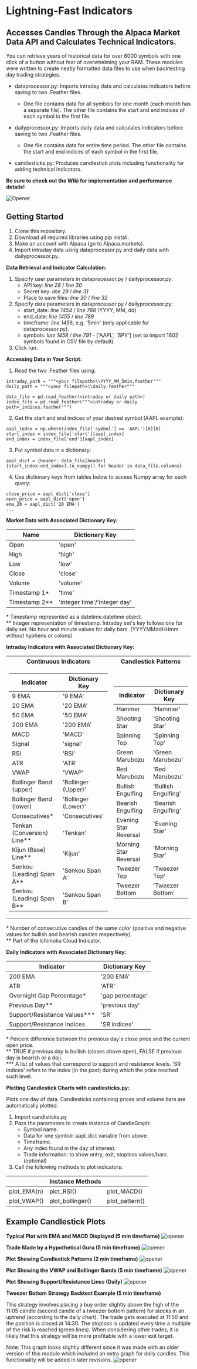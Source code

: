 # Lightning-Fast Indicators

## Accesses Candles Through the Alpaca Market Data API and Calculates Technical Indicators.

You can retrieve years of historical data for over 6000 symbols with one click of a button without fear of overwhelming your RAM. These modules were written to create neatly formatted data files to use when backtesting day trading strategies. 
- dataprocessor.py: Imports intraday data and calculates indicators before saving to two .Feather files. 
  - One file contains data for all symbols for one month (each month has a separate file). The other file contains the start and end indices of each symbol in the first file.
- dailyprocessor.py: Imports daily data and calculates indicators before saving to two .Feather files. 
  - One file contains data for entire time period. The other file contains the start and end indices of each symbol in the first file.

- candlesticks.py: Produces candlestick plots including functionality for adding technical indicators.

**Be sure to check out the Wiki for implementation and performance details!**

![Opener](img/Banner2.JPG)

## Getting Started

1) Clone this repository.
2) Download all required libraries using pip install.
3) Make an account with Alpaca (go to Alpaca.markets).
4) Import intraday data using dataprocessor.py and daily data with dailyprocessor.py.

**Data Retrieval and Indicator Calculation:**

1) Specify user parameters in dataprocessor.py / dailyprocessor.py:
    - API key: *line 28* / *line 30*
    - Secret key: *line 29* / *line 31*
    - Place to save files: *line 30* / *line 32*
2) Specify data parameters in dataprocessor.py / dailyprocessor.py:
    - start_date: *line 1454* / *line 788* (YYYY, MM, dd) 
    - end_date: *line 1455* / *line 789*
    - timeframe: *line 1456*, e.g. '5min' (only applicable for dataprocessor.py).
    - symbols: *line 1458* / *line 791* - ['AAPL', 'SPY'] (set to import 1602 symbols found in CSV file by default).
3) Click run.

**Accessing Data in Your Script:**

1) Read the two .Feather files using:

```
intraday_path = """<your filepath>\\YYYY_MM_5min.feather"""
daily_path = """<your filepath>\\daily.feather"""

data_file = pd.read_feather(<intraday or daily path>)
index_file = pd.read_feather("""<intraday or daily path>_indices.feather""")
```
2) Get the start and end indices of your desired symbol (AAPL example):
```
aapl_index = np.where(index_file['symbol'] == 'AAPL')[0][0]
start_index = index_file['start'][aapl_index]
end_index = index_file['end'][aapl_index]
```
 3) Put symbol data in a dictionary:
```
aapl_dict = {header: data_file[header][start_index:end_index].to_numpy() for header in data_file.columns}
```
4) Use dictionary keys from tables below to access Numpy array for each query:
```
close_price = aapl_dict['close']
open_price = aapl_dict['open']
ema_20 = aapl_dict['20 EMA']
...
```
**Market Data with Associated Dictionary Key:**

|Name| Dictionary Key|
|---|---|
|Open| 'open'|
|High| 'high'|
|Low| 'low'|
|Close| 'close'|
|Volume| 'volume'|
|Timestamp 1*| 'time'|
|Timestamp 2**| 'integer time'/'integer day'|

\* Timestamp represented as a datetime.datetime object. \
\** Integer representation of timestamp. Intraday set's key follows one for daily set. No hour and minute values for daily bars. (YYYYMMddHHmm without hyphens or colons)

**Intraday Indicators with Associated Dictionary Key:**

<table>
<tr><th> Continuous Indicators </th><th> Candlestick Patterns </th></tr>
<tr><td>

| Indicator | Dictionary Key |
|-----------|----|
|9 EMA | '9 EMA'|
|20 EMA | '20 EMA'|
|50 EMA | '50 EMA'|
|200 EMA| '200 EMA'|
|MACD | 'MACD'|
|Signal| 'signal'|
|RSI| 'RSI'|
|ATR| 'ATR'|
|VWAP| 'VWAP'|
|Bollinger Band (upper)| 'Bollinger (Upper)'|
|Bollinger Band (lower)| 'Bollinger (Lower)'|
|Consecutives*| 'Consecutives'|
|Tenkan (Conversion) Line**| 'Tenkan'|
|Kijun (Base) Line**| 'Kijun'|
|Senkou (Leading) Span A**| 'Senkou Span A'|
|Senkou (Leading) Span B**| 'Senkou Span B'|

</td><td>

| Indicator | Dictionary Key |
|-----------|----|
|Hammer| 'Hammer'|
|Shooting Star| 'Shooting Star'|
|Spinning Top| 'Spinning Top'|
|Green Marubozu| 'Green Marubozu'|
|Red Marubozu| 'Red Marubozu'|
|Bullish Engulfing| 'Bullish Engulfing'|
|Bearish Engulfing| 'Bearish Engulfing'|
|Evening Star Reversal| 'Evening Star'|
|Morning Star Reversal| 'Morning Star'|
|Tweezer Top| 'Tweezer Top'|
|Tweezer Bottom| 'Tweezer Bottom'|

</td></tr> </table>

\* Number of consecutive candles of the same color (positive and negative values for bullish and bearish candles respectively). \
\** Part of the Ichimoku Cloud Indicator.

**Daily Indicators with Associated Dictionary Key:**

|Indicator| Dictionary Key|
|---|---|
|200 EMA| '200 EMA'|
|ATR| 'ATR'|
|Overnight Gap Percentage* | 'gap percentage'|
|Previous Day** | 'previous day'|
|Support/Resistance Values***| 'SR'|
|Support/Resistance Indices|'SR indices'|

\* Percent difference between the previous day's close price and the current open price. \
\** TRUE if previous day is bullish (closes above open), FALSE if previous day is bearish or a doji. \
\*** A list of values that correspond to support and resistance levels. 'SR indices' refers to the index (in the past) during which the price reached such level.

**Plotting Candlestick Charts with candlesticks.py:**

Plots one day of data. Candlesticks containing prices and volume bars are automatically plotted.

1) Import candlsticks.py
2) Pass the parameters to create instance of CandleGraph:
    - Symbol name.
    - Data for one symbol: aapl_dict variable from above.
    - Timeframe.
    - Any index found in the day of interest.
    - Trade information: to show entry, exit, stoploss values/bars (optional)
3) Call the following methods to plot indicators:

|| Instance Methods | |
|------|-----|--------|
|plot_EMA(n)| plot_RSI()| plot_MACD()|
|plot_VWAP()| plot_bollinger()| plot_pattern()|

## Example Candlestick Plots

**Typical Plot with EMA and MACD Displayed (5 min timeframe)**
![opener](img/EMA%20MACD.JPG)

**Trade Made by a Hypothetical Guru (5 min timeframe)**
![opener](img/Example%20Trade.JPG)

**Plot Showing Candlestick Patterns (2 min timeframe)**
![opener](img/Candlesticks.JPG)

**Plot Showing the VWAP and Bollinger Bands (5 min timeframe)**
![opener](img/VWAP%20Bollinger%20RSI.JPG)

**Plot Showing Support/Resistance Lines (Daily)**
![opener](img/SRexampleplain.JPG)

**Tweezer Bottom Strategy Backtest Example (5 min timeframe)**

This strategy involves placing a buy order slightly above the high of the 11:05 candle (second candle of a tweezer bottom pattern) for stocks in an uptrend (according to the daily chart). The trade gets executed at 11:50 and the position is closed at 14:30. The stoploss is updated every time a multiple of the risk is reached (green lines). When considering other trades, it is likely that this strategy will be more profitable with a lower exit target.

Note: This graph looks slightly different since it was made with an older version of this module which included an extra graph for daily candles. This functionality will be added in later revisions.
![opener](img/RealExampleTrade.JPG)
